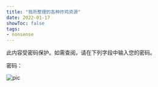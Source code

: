 ```yaml
---
title: "我所整理的各种炸鸡资源"
date: 2022-01-17
showToc: false
tags:
- nonsense
---
```


此内容受密码保护。如需查阅，请在下列字段中输入您的密码。

<!--more-->

密码：

![pic](/fried_chicken_resources/pic.png)
